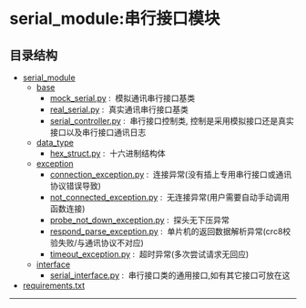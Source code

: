 # serial_module:串行接口模块
## 目录结构

* [serial_module](KDSerial)
    * [base](KDSerial/base)
        * [mock_serial.py](KDSerial/base/mock_serial.py)&nbsp;:&nbsp; 模拟通讯串行接口基类<br/>
        * [real_serial.py](KDSerial/base/real_serial.py)&nbsp;:&nbsp; 真实通讯串行接口基类<br/>
        * [serial_controller.py](KDSerial/base/serial_controller.py)&nbsp;:&nbsp; 串行接口控制类, 控制是采用模拟接口还是真实接口以及串行接口通讯日志<br/>
    * [data_type](KDSerial/data_type)
        * [hex_struct.py](KDSerial/data_type/hex_struct.py)&nbsp;:&nbsp; 十六进制结构体<br/>
    * [exception](KDSerial/exception)
        * [connection_exception.py](KDSerial/exception/connection_exception.py)&nbsp;:&nbsp; 连接异常(没有插上专用串行接口或通讯协议错误导致)<br/>
        * [not_connected_exception.py](KDSerial/exception/not_connected_exception.py)&nbsp;:&nbsp; 无连接异常(用户需要自动手动调用函数连接)<br/>
        * [probe_not_down_exception.py](KDSerial/exception/probe_not_down_exception.py)&nbsp;:&nbsp; 探头无下压异常<br/>
        * [respond_parse_exception.py](KDSerial/exception/respond_parse_exception.py)&nbsp;:&nbsp; 单片机的返回数据解析异常(crc8校验失败/与通讯协议不对应)<br/>
        * [timeout_exception.py](KDSerial/exception/timeout_exception.py)&nbsp;:&nbsp; 超时异常(多次尝试请求无回应)<br/>
    * [interface](KDSerial/interface)
       * [serial_interface.py](KDSerial/interface/serial_interface.py)&nbsp;:&nbsp; 串行接口类的通用接口,如有其它接口可放在这<br/>
* [requirements.txt](requirements.txt)

---